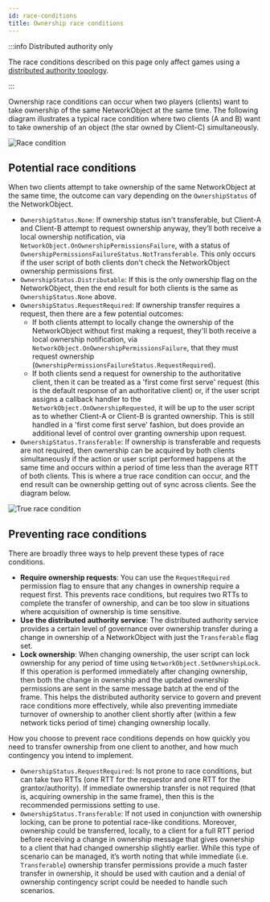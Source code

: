 ```yaml
---
id: race-conditions
title: Ownership race conditions
---
```


:::info Distributed authority only

The race conditions described on this page only affect games using a [distributed authority topology](../terms-concepts/distributed-authority.md).

:::

Ownership race conditions can occur when two players (clients) want to take ownership of the same NetworkObject at the same time. The following diagram illustrates a typical race condition where two clients (A and B) want to take ownership of an object (the star owned by Client-C) simultaneously.

![Race condition](/img/race-condition.jpg)

## Potential race conditions

When two clients attempt to take ownership of the same NetworkObject at the same time, the outcome can vary depending on the `OwnershipStatus` of the NetworkObject.

* `OwnershipStatus.None`: If ownership status isn't transferable, but Client-A and Client-B attempt to request ownership anyway, they’ll both receive a local ownership notification, via `NetworkObject.OnOwnershipPermissionsFailure`, with a status of `OwnershipPermissionsFailureStatus.NotTransferable`. This only occurs if the user script of both clients don't check the NetworkObject ownership permissions first.
* `OwnershipStatus.Distributable`: If this is the only ownership flag on the NetworkObject, then the end result for both clients is the same as `OwnershipStatus.None` above.
* `OwnershipStatus.RequestRequired`: If ownership transfer requires a request, then there are a few potential outcomes:
    * If both clients attempt to locally change the ownership of the NetworkObject without first making a request, they'll both receive a local ownership notification, via `NetworkObject.OnOwnershipPermissionsFailure`, that they must request ownership (`OwnershipPermissionsFailureStatus.RequestRequired`).
    * If both clients send a request for ownership to the authoritative client, then it can be treated as a 'first come first serve' request (this is the default response of an authoritative client) or, if the user script assigns a callback handler to the `NetworkObject.OnOwnershipRequested`, it will be up to the user script as to whether Client-A or Client-B is granted ownership. This is still handled in a 'first come first serve' fashion, but does provide an additional level of control over granting ownership upon request.
* `OwnershipStatus.Transferable`: If ownership is transferable and requests are not required, then ownership can be acquired by both clients simultaneously if the action or user script performed happens at the same time and occurs within a period of time less than the average RTT of both clients. This is where a true race condition can occur, and the end result can be ownership getting out of sync across clients. See the diagram below.

![True race condition](/img/true-race-condition.jpg)

## Preventing race conditions

There are broadly three ways to help prevent these types of race conditions.

* **Require ownership requests**: You can use the `RequestRequired` permission flag to ensure that any changes in ownership require a request first. This prevents race conditions, but requires two RTTs to complete the transfer of ownership, and can be too slow in situations where acquisition of ownership is time sensitive.
* **Use the distributed authority service**: The distributed authority service provides a certain level of governance over ownership transfer during a change in ownership of a NetworkObject with just the `Transferable` flag set.
* **Lock ownership**: When changing ownership, the user script can lock ownership for any period of time using `NetworkObject.SetOwnershipLock`. If this operation is performed immediately after changing ownership, then both the change in ownership and the updated ownership permissions are sent in the same message batch at the end of the frame. This helps the distributed authority service to govern and prevent race conditions more effectively, while also preventing immediate turnover of ownership to another client shortly after (within a few network ticks period of time) changing ownership locally.

How you choose to prevent race conditions depends on how quickly you need to transfer ownership from one client to another, and how much contingency you intend to implement.

* `OwnershipStatus.RequestRequired`: Is not prone to race conditions, but can take two RTTs (one RTT for the requestor and one RTT for the grantor/authority). If immediate ownership transfer is not required (that is, acquiring ownership in the same frame), then this is the recommended permissions setting to use.
* `OwnershipStatus.Transferable`: If not used in conjunction with ownership locking, can be prone to potential race-like conditions. Moreover, ownership could be transferred, locally, to a client for a full RTT period before receiving a change in ownership message that gives ownership to a client that had changed ownership slightly earlier. While this type of scenario can be managed, it’s worth noting that while immediate (i.e. `Transferable`) ownership transfer permissions provide a much faster transfer in ownership, it should be used with caution and a denial of ownership contingency script could be needed to handle such scenarios.
